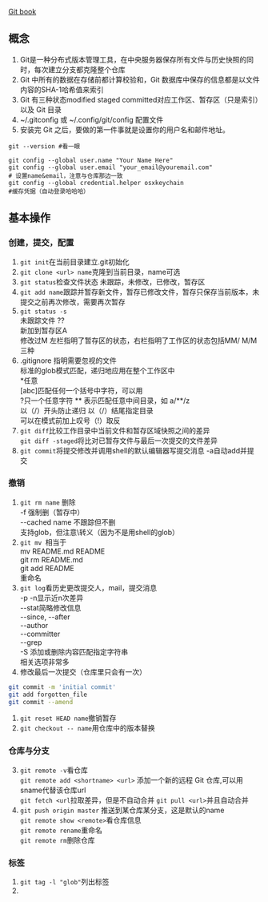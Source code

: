 [Git book](https://git-scm.com/book/zh/v2)
## 概念
1. Git是一种分布式版本管理工具，在中央服务器保存所有文件与历史快照的同时，每次建立分支都克隆整个仓库
2. Git 中所有的数据在存储前都计算校验和，Git 数据库中保存的信息都是以文件内容的SHA-1哈希值来索引
3. Git 有三种状态modified staged committed对应工作区、暂存区（只是索引）以及 Git 目录
4. ~/.gitconfig 或 ~/.config/git/config 配置文件
5. 安装完 Git 之后，要做的第一件事就是设置你的用户名和邮件地址。
```shell
git --version #看一眼

git config --global user.name "Your Name Here"
git config --global user.email "your_email@youremail.com"
# 设置name&email，注意与仓库那边一致
git config --global credential.helper osxkeychain
#缓存凭据（自动登录哈哈哈）
```
## 基本操作
### 创建，提交，配置
1. `git init`在当前目录建立.git初始化
7. `git clone <url> name`克隆到当前目录，name可选
8. `git status`检查文件状态 未跟踪，未修改，已修改，暂存区
9. `git add name`跟踪并暂存新文件，暂存已修改文件，暂存只保存当前版本，未提交之前再次修改，需要再次暂存
10. `git status -s`  
未跟踪文件 ??  
新加到暂存区A  
修改过M 左栏指明了暂存区的状态，右栏指明了工作区的状态包括MM/ M/M 三种
11. .gitignore 指明需要忽视的文件  
标准的glob模式匹配，递归地应用在整个工作区中  
*任意  
[abc]匹配任何一个括号中字符，可以用  
?只一个任意字符
** 表示匹配任意中间目录，如 a/**/z  
以（/）开头防止递归 以（/）结尾指定目录  
可以在模式前加上叹号（!）取反
1. `git diff`比较工作目录中当前文件和暂存区域快照之间的差异  
`git diff -staged`将比对已暂存文件与最后一次提交的文件差异
1. `git commit`将提交修改并调用shell的默认编辑器写提交消息 -a自动add并提交
### 撤销
1.  `git rm name` 删除  
-f 强制删（暂存中）  
--cached name 不跟踪但不删  
支持glob，但注意\转义（因为不是用shell的glob）
1. `git mv `相当于  
mv README.md README  
git rm README.md  
git add README  
重命名
1. `git log`看历史更改提交人，mail，提交消息  
-p -n显示近n次差异  
--stat简略修改信息  
--since, --after   
--author  
--committer  
--grep  
-S 添加或删除内容匹配指定字符串  
相关选项非常多
1. 修改最后一次提交（仓库里只会有一次）
```bash
git commit -m 'initial commit'
git add forgotten_file
git commit --amend
```
1.  `git reset HEAD name`撤销暂存
2. `git checkout -- name`用仓库中的版本替换
### 仓库与分支
3. `git remote -v`看仓库  
`git remote add <shortname> <url>` 添加一个新的远程 Git 仓库,可以用sname代替该仓库url  
`git fetch <url`拉取差异，但是不自动合并
`git pull <url>`并且自动合并
1. `git push origin master` 推送到某仓库某分支，这是默认的name  
`git remote show <remote>`看仓库信息  
`git remote rename`重命名  
`git remote rm`删除仓库
### 标签
1. `git tag -l "glob"`列出标签
2. 